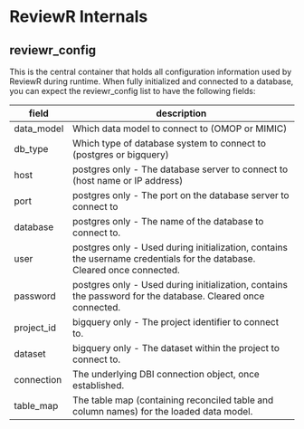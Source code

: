 # ReviewR Internals

## reviewr_config
This is the central container that holds all configuration information used by ReviewR during runtime.  When fully initialized and connected to a database, you can expect the reviewr_config list to have the following fields:

| field | description|
|-------| -----------|
| data_model | Which data model to connect to (OMOP or MIMIC) |
| db_type | Which type of database system to connect to (postgres or bigquery) |
| host | postgres only - The database server to connect to (host name or IP address) |
| port | postgres only - The port on the database server to connect to |
| database | postgres only - The name of the database to connect to. |
| user | postgres only - Used during initialization, contains the username credentials for the database.  Cleared once connected. |
| password | postgres only - Used during initialization, contains the password for the database.  Cleared once connected. |
| project_id | bigquery only - The project identifier to connect to. |
| dataset | bigquery only - The dataset within the project to connect to. |
| connection | The underlying DBI connection object, once established. |
| table_map | The table map (containing reconciled table and column names) for the loaded data model. |